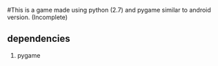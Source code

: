 #This is a game made using python (2.7) and pygame similar to android version. (Incomplete)

## dependencies
1. pygame
